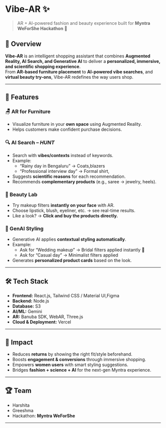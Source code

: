 # Vibe-AR ✨

> AR + AI-powered fashion and beauty experience built for **Myntra WeForShe Hackathon** 🎉

## 🚀 Overview
**Vibe-AR** is an intelligent shopping assistant that combines **Augmented Reality, AI Search, and Generative AI** to deliver a **personalized, immersive, and scientific shopping experience**.  
From **AR-based furniture placement** to **AI-powered vibe searches**, and **virtual beauty try-ons**, Vibe-AR redefines the way users shop.

---

## 🔑 Features

### 🪑 AR for Furniture
- Visualize furniture in your **own space** using Augmented Reality.  
- Helps customers make confident purchase decisions.  

### 🔍 AI Search – *HUNT*
- Search with **vibes/contexts** instead of keywords.  
- Example:
  - “Rainy day in Bengaluru” → Coats,blazers  
  - “Professional interview day” → Formal shirt,  
- Suggests **scientific reasons** for each recommendation.  
- Recommends **complementary products** (e.g., saree → jewelry, heels).  

### 💄 Beauty Lab
- Try makeup filters **instantly on your face** with AR.  
- Choose lipstick, blush, eyeliner, etc. → see real-time results.  
- Like a look? → **Click and buy the products directly.**  

### 🤖 GenAI Styling
- Generative AI applies **contextual styling automatically**.  
- Example:
  - Ask for “Wedding makeup” → Bridal filters applied instantly 👰  
  - Ask for “Casual day” → Minimalist filters applied  
- Generates **personalized product cards** based on the look.  

---

## 🛠️ Tech Stack
- **Frontend:** React.js, Tailwind CSS / Material UI,Figma 
- **Backend:** Node.js 
- **Database:** S3  
- **AI/ML:** Gemini
- **AR:** Banuba SDK, WebAR, Three.js  
- **Cloud & Deployment:** Vercel 

---

## 🎯 Impact
- Reduces **returns** by showing the right fit/style beforehand.  
- Boosts **engagement & conversions** through immersive shopping.  
- Empowers **women users** with smart styling suggestions.  
- Bridges **fashion + science + AI** for the next-gen Myntra experience.  


---

## 🏆 Team
- Harshita
- Greeshma 
- Hackathon: **Myntra WeForShe**  

---
